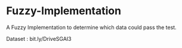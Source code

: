 # Fuzzy-Implementation
A Fuzzy Implementation to determine which data could pass the test.

Dataset : bit.ly/DriveSGAI3

